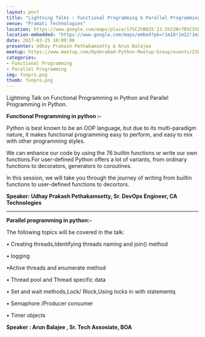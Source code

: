 ```yaml
---
layout: post
title: "Lightning Talks : Functional Programming & Parallel Programming in Python"
venue: "Pramati Technologies"
location: https://www.google.com/maps/place/17%C2%B025'23.5%22N+78%C2%B026'57.9%22E/@17.4232,78.4472363,17z/data=!3m1!4b1!4m5!3m4!1s0x0:0x0!8m2!3d17.4232!4d78.449425?hl=en
location-embedded: "https://www.google.com/maps/embed?pb=!1m18!1m12!1m3!1d3806.7621196700243!2d78.44723631487686!3d17.42319998805713!2m3!1f0!2f0!3f0!3m2!1i1024!2i768!4f13.1!3m3!1m2!1s0x0%3A0x0!2zMTfCsDI1JzIzLjUiTiA3OMKwMjYnNTcuOSJF!5e0!3m2!1sen!2s!4v1489734112041"
date: 2017-03-25 10:00:00
presenter: Udhay Prakash Pethakamsetty & Arun Balajee
meetup: https://www.meetup.com/Hyderabad-Python-Meetup-Group/events/238343952/
categories:
- Functional Programming
- Parallel Programming
img: funpro.png
thumb: funpro.png
---
```


Lightning Talk on Functional Programming in Python and Parallel Programming in Python.
<!--more-->

<b>Functional Programming in python :-</b>

Python is best known to be an OOP language, but due to its multi-paradigm nature, it makes functional programming easy to perform, and easy to mix with other programming styles.

We can enhance our code by using the 76 builtin functions or write our own functions.For user-defined Python offers a lot of variants, from ordinary functions to decorators, generators to coroutines.

In this session, we will take you through the journey of writing from builtin functions to user-defined functions to decortors.

<b>Speaker:  Udhay Prakash Pethakamsetty, Sr. DevOps Engineer, CA Technologies</b>

-------------------------------------------------------
<b>Parallel programming in python:- </b>

The following topics will be covered in the talk:

• Creating threads,Identifying threads naming and join() method

• logging

•Active threads and enumerate method

• Thread pool and Thread specific data

• Set and wait methods,Lock/ Rlock,Using locks in with statementq

• Semaphore /Producer consumer

• Timer objects

<b>Speaker : Arun Balajee , Sr. Tech Assosiate, BOA</b>



[hampden]: https://github.com/jekyll/jekyll
